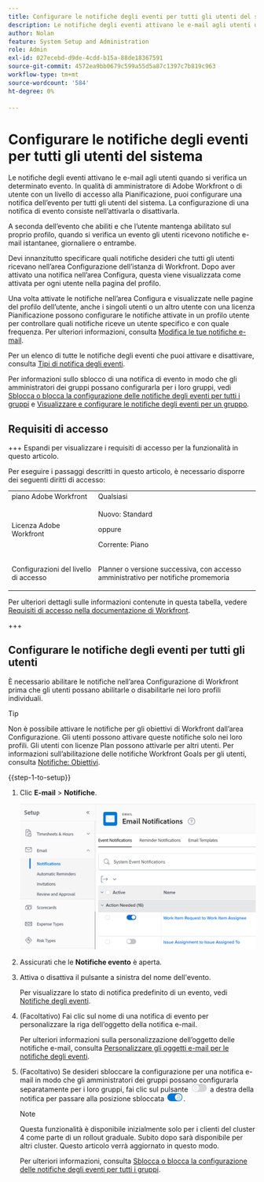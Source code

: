 ```yaml
---
title: Configurare le notifiche degli eventi per tutti gli utenti del sistema
description: Le notifiche degli eventi attivano le e-mail agli utenti quando si verifica un determinato evento. In qualità di amministratore di Adobe Workfront o di utente con un livello di accesso alla Pianificazione, puoi configurare una notifica dell’evento per tutti gli utenti del sistema. La configurazione di una notifica di evento consiste nell’attivarla o disattivarla.
author: Nolan
feature: System Setup and Administration
role: Admin
exl-id: 027ecebd-d9de-4cdd-b15a-88de18367591
source-git-commit: 4572ea9bb0679c599a55d5a87c1397c7b819c963
workflow-type: tm+mt
source-wordcount: '584'
ht-degree: 0%

---
```


# Configurare le notifiche degli eventi per tutti gli utenti del sistema

<!-- Audited: 1/2024 -->

<!--DON'T DELETE, DRAFT OR HIDE THIS ARTICLE. IT IS LINKED TO THE PRODUCT, THROUGH THE CONTEXT SENSITIVE HELP LINKS-->

Le notifiche degli eventi attivano le e-mail agli utenti quando si verifica un determinato evento. In qualità di amministratore di Adobe Workfront o di utente con un livello di accesso alla Pianificazione, puoi configurare una notifica dell’evento per tutti gli utenti del sistema. La configurazione di una notifica di evento consiste nell’attivarla o disattivarla.

<!--Alina annotation on the word "all" in 2nd sentence: abive, drafted and remains QS only-->

A seconda dell’evento che abiliti e che l’utente mantenga abilitato sul proprio profilo, quando si verifica un evento gli utenti ricevono notifiche e-mail istantanee, giornaliere o entrambe.

Devi innanzitutto specificare quali notifiche desideri che tutti gli utenti ricevano nell’area Configurazione dell’istanza di Workfront. Dopo aver attivato una notifica nell’area Configura, questa viene visualizzata come attivata per ogni utente nella pagina del profilo.

Una volta attivate le notifiche nell’area Configura e visualizzate nelle pagine del profilo dell’utente, anche i singoli utenti o un altro utente con una licenza Pianificazione possono configurare le notifiche attivate in un profilo utente per controllare quali notifiche riceve un utente specifico e con quale frequenza. Per ulteriori informazioni, consulta [Modifica le tue notifiche e-mail](../../../workfront-basics/using-notifications/activate-or-deactivate-your-own-event-notifications.md).

Per un elenco di tutte le notifiche degli eventi che puoi attivare e disattivare, consulta [Tipi di notifica degli eventi](../../../administration-and-setup/manage-workfront/emails/event-notifications-available-in-wf.md).

Per informazioni sullo sblocco di una notifica di evento in modo che gli amministratori dei gruppi possano configurarla per i loro gruppi, vedi [Sblocca o blocca la configurazione delle notifiche degli eventi per tutti i gruppi](../../../administration-and-setup/manage-workfront/emails/unlock-configuration-of-event-notifications-for-groups.md) e [Visualizzare e configurare le notifiche degli eventi per un gruppo](../../../administration-and-setup/manage-groups/create-and-manage-groups/view-and-configure-event-notifications-group.md).

## Requisiti di accesso

+++ Espandi per visualizzare i requisiti di accesso per la funzionalità in questo articolo.

Per eseguire i passaggi descritti in questo articolo, è necessario disporre dei seguenti diritti di accesso:

<table style="table-layout:auto"> 
 <col> 
 <col> 
 <tbody> 
  <tr> 
   <td role="rowheader">piano Adobe Workfront</td> 
   <td>Qualsiasi</td> 
  </tr> 
  <tr> 
   <td role="rowheader">Licenza Adobe Workfront</td> 
   <td> <p>Nuovo: Standard</p>
 <p>oppure</p> 
<p>Corrente: Piano</p> 
</td> 
  </tr> 
  <tr> 
   <td role="rowheader">Configurazioni del livello di accesso</td> 
   <td> <p>Planner o versione successiva, con accesso amministrativo per notifiche promemoria</p> </td> 
  </tr> 
 </tbody> 
</table>

Per ulteriori dettagli sulle informazioni contenute in questa tabella, vedere [Requisiti di accesso nella documentazione di Workfront](/help/quicksilver/administration-and-setup/add-users/access-levels-and-object-permissions/access-level-requirements-in-documentation.md).

+++

## Configurare le notifiche degli eventi per tutti gli utenti

È necessario abilitare le notifiche nell’area Configurazione di Workfront prima che gli utenti possano abilitarle o disabilitarle nei loro profili individuali.

>[!TIP]
>
>Non è possibile attivare le notifiche per gli obiettivi di Workfront dall’area Configurazione. Gli utenti possono attivare queste notifiche solo nei loro profili. Gli utenti con licenze Plan possono attivarle per altri utenti. Per informazioni sull’abilitazione delle notifiche Workfront Goals per gli utenti, consulta [Notifiche: Obiettivi](../../../workfront-basics/using-notifications/notifications-goals.md).

{{step-1-to-setup}}

1. Clic **E-mail** > **Notifiche**.

   ![](assets/notifications-area-under-setup-emails.png)


1. Assicurati che le **Notifiche evento** è aperta.
1. Attiva o disattiva il pulsante a sinistra del nome dell&#39;evento.

   Per visualizzare lo stato di notifica predefinito di un evento, vedi [Notifiche degli eventi](../../../workfront-basics/using-notifications/event-notifications.md).

1. (Facoltativo) Fai clic sul nome di una notifica di evento per personalizzare la riga dell’oggetto della notifica e-mail.

   Per ulteriori informazioni sulla personalizzazione dell’oggetto delle notifiche e-mail, consulta [Personalizzare gli oggetti e-mail per le notifiche degli eventi](../../../administration-and-setup/manage-workfront/emails/custom-email-subjects-event-notification.md).

1. (Facoltativo) Se desideri sbloccare la configurazione per una notifica e-mail in modo che gli amministratori dei gruppi possano configurarla separatamente per i loro gruppi, fai clic sul pulsante ![](assets/lock-toggle-button.png) a destra della notifica per passare alla posizione sbloccata ![](assets/unlock-toggle-button.png).

   >[!NOTE]
   >
   >Questa funzionalità è disponibile inizialmente solo per i clienti del cluster 4 come parte di un rollout graduale. Subito dopo sarà disponibile per altri cluster. Questo articolo verrà aggiornato in questo modo.

   Per ulteriori informazioni, consulta [Sblocca o blocca la configurazione delle notifiche degli eventi per tutti i gruppi](../../../administration-and-setup/manage-workfront/emails/unlock-configuration-of-event-notifications-for-groups.md).
